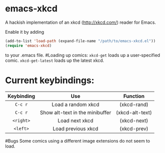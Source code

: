 emacs-xkcd
==========

A hackish implementation of an xkcd (http://xkcd.com/) reader for Emacs.

Enable it by adding
```lisp
(add-to-list 'load-path (expand-file-name "/path/to/emacs-xkcd.el"))
(require 'emacs-xkcd)
```
to your .emacs file.
#Loading up comics:
`xkcd-get` loads up a user-specified comic.
`xkcd-get-latest` loads up the latest xkcd.
# Current keybindings:
| Keybinding | Use                            |  Function      |
|:----------:|:------------------------------:|:--------------:|
| `C-c r`    | Load a random xkcd             | (xkcd-rand)    |
| `C-c r`    | Show alt-text in the minibuffer| (xkcd-alt-text)|
| `<right>`  | Load next xkcd                 | (xkcd-next)    |
| `<left>`   | Load previous xkcd             | (xkcd-prev)    |

#Bugs
Some comics using a different image extensions do not seem to load.

